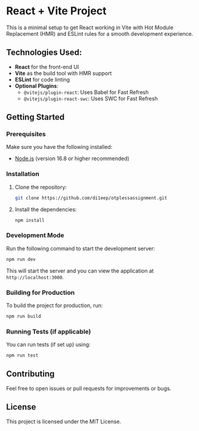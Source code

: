 
# React + Vite Project

This is a minimal setup to get React working in Vite with Hot Module Replacement (HMR) and ESLint rules for a smooth development experience.

## Technologies Used:
- **React** for the front-end UI
- **Vite** as the build tool with HMR support
- **ESLint** for code linting
- **Optional Plugins**:
  - `@vitejs/plugin-react`: Uses Babel for Fast Refresh
  - `@vitejs/plugin-react-swc`: Uses SWC for Fast Refresh

## Getting Started

### Prerequisites
Make sure you have the following installed:
- [Node.js](https://nodejs.org/) (version 16.8 or higher recommended)

### Installation
1. Clone the repository:
   ```bash
   git clone https://github.com/di1eep/otplessassignment.git
   ```
2. Install the dependencies:
   ```bash
   npm install
   ```

### Development Mode
Run the following command to start the development server:
```bash
npm run dev
```
This will start the server and you can view the application at `http://localhost:3000`.

### Building for Production
To build the project for production, run:
```bash
npm run build
```

### Running Tests (if applicable)
You can run tests (if set up) using:
```bash
npm run test
```

## Contributing
Feel free to open issues or pull requests for improvements or bugs.

## License
This project is licensed under the MIT License.
